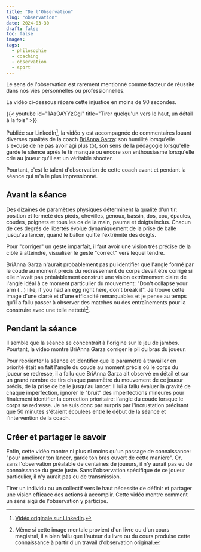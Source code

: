 ```yaml
---
title: "De l'Observation"
slug: "observation"
date: 2024-03-30
draft: false
toc: false
images:
tags:
  - philosophie
  - coaching
  - observation
  - sport
---
```

Le sens de l'observation est rarement mentionné comme facteur de réussite dans nos vies personnelles ou professionnelles.

La vidéo ci-dessous répare cette injustice en moins de 90 secondes.

{{< youtube id="1AaOAYYzGgI" title="Tirer quelqu'un vers le haut, un détail à la fois" >}}

Publiée sur LinkedIn[^1], la vidéo y est accompagnée de commentaires louant diverses qualités de la coach [BriAnna Garza](https://shootersxshoot70.training/): son humilité lorsqu'elle s'excuse de ne pas avoir agi plus tôt, son sens de la pédagogie lorsqu'elle garde le silence après le tir manqué ou encore son enthousiasme lorsqu'elle crie au joueur qu'il est un véritable shooter.

Pourtant, c'est le talent d'observation de cette coach avant et pendant la séance qui m'a le plus impressionné.


## Avant la séance
Des dizaines de paramètres physiques déterminent la qualité d'un tir: position et fermeté des pieds, chevilles, genoux, bassin, dos, cou, épaules, coudes, poignets et tous les os de la main, paume et doigts inclus. Chacun de ces degrés de libertés évolue dynamiquement de la prise de balle jusqu'au lancer, quand le ballon quitte l'extrêmité des doigts.

Pour "corriger" un geste imparfait, il faut avoir une vision très précise de la cible à atteindre, visualiser le geste "correct" vers lequel tendre.

BriAnna Garza n'aurait probablement pas pu identifier que l'angle formé par le coude au moment précis du redressement du corps devait être corrigé si elle n'avait pas préalablement construit une vision extrêmement claire de l'angle idéal à ce moment particulier du mouvement: "Don't collapse your arm (...) like, if you had an egg right here, don't break it". Je trouve cette image d'une clarté et d'une efficacité remarquables et je pense au temps qu'il a fallu passer à observer des matches ou des entraînements pour la construire avec une telle netteté[^2].


## Pendant la séance
Il semble que la séance se concentrait à l'origine sur le jeu de jambes. Pourtant, la vidéo montre BriAnna Garza corriger le pli du bras du joueur.

Pour réorienter la séance et identifier que le paramètre à travailler en priorité était en fait l'angle du coude au moment précis où le corps du joueur se redresse, il a fallu que BriAnna Garza ait observé en détail et sur un grand nombre de tirs chaque paramètre du mouvement de ce joueur précis, de la prise de balle jusqu'au lancer. Il lui a fallu évaluer la gravité de chaque imperfection, ignorer le "bruit" des imperfections mineures pour finalement identifier la correction prioritaire: l'angle du coude lorsque le corps se redresse. Je ne suis donc par surpris par l'incrustation précisant que 50 minutes s'étaient écoulées entre le début de la séance et l'intervention de la coach.


## Créer et partager le savoir
Enfin, cette vidéo montre ni plus ni moins qu'un passage de connaissance: "pour améliorer ton lancer, garde ton bras ouvert de cette manière". Or, sans l'observation préalable de centaines de joueurs, il n'y aurait pas eu de connaissance du geste juste. Sans l'observation spécifique de ce joueur particulier, il n'y aurait pas eu de transmission.

Tirer un individu ou un collectif vers le haut nécessite de définir et partager une vision efficace des actions à accomplir. Cette vidéo montre comment un sens aigü de l'observation y participe.


[^1]: [Vidéo originale sur LinkedIn](https://www.linkedin.com/posts/shootersxshoot70_if-your-athletes-dont-feel-safe-to-mess-activity-7160245796397813761-zxpc).
[^2]: Même si cette image mentale provient d'un livre ou d'un cours magistral, il a bien fallu que l'auteur du livre ou du cours produise cette connaissance à partir d'un travail d'observation original.